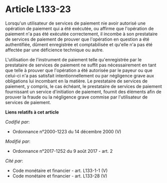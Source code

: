# Article L133-23

Lorsqu'un utilisateur de services de paiement nie avoir autorisé une opération de paiement qui a été exécutée, ou affirme que
l'opération de paiement n'a pas été exécutée correctement, il incombe à son prestataire de services de paiement de prouver
que l'opération en question a été authentifiée, dûment enregistrée et comptabilisée et qu'elle n'a pas été affectée par une
déficience technique ou autre.

L'utilisation de l'instrument de paiement telle qu'enregistrée par le prestataire de services de paiement ne suffit pas
nécessairement en tant que telle à prouver que l'opération a été autorisée par le payeur ou que celui-ci n'a pas satisfait
intentionnellement ou par négligence grave aux obligations lui incombant en la matière. Le prestataire de services de
paiement, y compris, le cas échéant, le prestataire de services de paiement fournissant un service d'initiation de paiement,
fournit des éléments afin de prouver la fraude ou la négligence grave commise par l'utilisateur de services de paiement.

**Liens relatifs à cet article**

_Codifié par_:

  - Ordonnance n°2000-1223 du 14 décembre 2000 (V)

_Modifié par_:

  - Ordonnance n°2017-1252 du 9 août 2017 - art. 2

_Cité par_:

  - Code monétaire et financier - art. L133-1-1 (V)
  - Code monétaire et financier - art. L133-28 (V)
